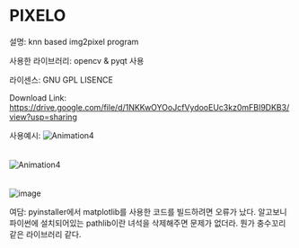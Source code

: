 # PIXELO


설명: knn based img2pixel program

사용한 라이브러리: opencv & pyqt 사용

라이센스: GNU GPL LISENCE

Download Link: https://drive.google.com/file/d/1NKKwOYOoJcfVydooEUc3kz0mFBI9DKB3/view?usp=sharing


사용예시:
![Animation4](https://user-images.githubusercontent.com/60418809/133888856-0dcbb1a0-d003-4680-b440-4b9338b66d0a.gif)
</br>
</br>
</br>
![Animation4](https://user-images.githubusercontent.com/60418809/133888864-77a1c324-0e2f-45f5-9f52-bd0ea1fe02d7.gif)
</br>
</br>
</br>
![image](https://user-images.githubusercontent.com/60418809/133888661-d4bda5e6-cc8d-4663-b5b0-e1d18836b363.png)

여담: pyinstaller에서 matplotlib를 사용한 코드를 빌드하려면 오류가 났다. 알고보니 파이썬에 설치되어있는 pathlib이란 녀석을 삭제해주면 문제가 없더라. 뭔가 충수꼬리같은 라이브러리 같다.
